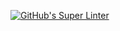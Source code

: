[![GitHub's Super Linter](https://github.com/ICS20-Programming-MadeleineF/Unit1-06-HTML-Favicon/workflows/GitHub's%20Super%20Linter/badge.svg)](https://github.com/ICS20-Programming-MadeleineF/Unit1-06-HTML-Favicon/actions)